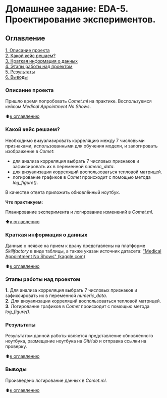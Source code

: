 # Домашнее задание: EDA-5. Проектирование экспериментов.

## Оглавление
[1. Описание проекта](https://github.com/Ekaterina-1989/SF_Data_Science/blob/main/SkillFactory/EDA/EDA-5.Проектирование_экспериментов/ПРАКТИКА.Проектирование_экспериментов/README.md#Описание-проекта)   
[2. Какой кейс решаем?](https://github.com/Ekaterina-1989/SF_Data_Science/blob/main/SkillFactory/EDA/EDA-5.Проектирование_экспериментов/ПРАКТИКА.Проектирование_экспериментов/README.md#Какой-кейс-решаем?)   
[3. Краткая информация о данных](https://github.com/Ekaterina-1989/SF_Data_Science/blob/main/SkillFactory/EDA/EDA-5.Проектирование_экспериментов/ПРАКТИКА.Проектирование_экспериментов/README.md#Краткая-информация-о-данных)   
[4. Этапы работы над проектом](https://github.com/Ekaterina-1989/SF_Data_Science/blob/main/SkillFactory/EDA/EDA-5.Проектирование_экспериментов/ПРАКТИКА.Проектирование_экспериментов/README.md#Этапы-работы-над-проектом)   
[5. Результаты](https://github.com/Ekaterina-1989/SF_Data_Science/blob/main/SkillFactory/EDA/EDA-5.Проектирование_экспериментов/ПРАКТИКА.Проектирование_экспериментов/README.md#Результаты)   
[6. Выводы](https://github.com/Ekaterina-1989/SF_Data_Science/blob/main/SkillFactory/EDA/EDA-5.Проектирование_экспериментов/ПРАКТИКА.Проектирование_экспериментов/README.md#Выводы)   


### Описание проекта
Пришло время попробовать *Comet.ml* на практике. Воспользуемся кейсом *Medical Appointment No Shows*.

:arrow_up:[к оглавлению](https://github.com/Ekaterina-1989/SF_Data_Science/blob/main/SkillFactory/EDA/EDA-5.Проектирование_экспериментов/ПРАКТИКА.Проектирование_экспериментов/README.md#Оглавление)  


### Какой кейс решаем?   
Необходимо визуализировать корреляцию между 7 числовыми признаками, использованными для обучения модели, и залогировать изображение в *Comet*:

* для анализа корреляция выбрать 7 числовых признаков и зафиксировать их в переменной *numeric_datа*.
* для визуализации корреляций воспользоваться тепловой матрицей.
* логирование графиков в *Comet* происходит с помощью метода *log_figure()*.

В качестве ответа приложить обновлённый ноутбук.

**Что практикуем:**   

Планирование эксперимента и логирование изменений в *Comet.ml*.

:arrow_up:[к оглавлению](https://github.com/Ekaterina-1989/SF_Data_Science/blob/main/SkillFactory/EDA/EDA-5.Проектирование_экспериментов/ПРАКТИКА.Проектирование_экспериментов/README.md#Оглавление)  


### Краткая информация о данных   
Данные о неявке на прием к врачу представлены на платформе *Skillfactory* в виде таблицы, а также указан источник датасета: ["Medical Appointment No Shows" (kaggle.com)](https://www.kaggle.com/datasets/joniarroba/noshowappointments)

:arrow_up:[к оглавлению](https://github.com/Ekaterina-1989/SF_Data_Science/blob/main/SkillFactory/EDA/EDA-5.Проектирование_экспериментов/ПРАКТИКА.Проектирование_экспериментов/README.md#Оглавление)  


### Этапы работы над проектом
**1.** Для анализа корреляция выбрать 7 числовых признаков и зафиксировать их в переменной *numeric_datа*.   
**2.** Для визуализации корреляций воспользоваться тепловой матрицей.   
**3.** Логирование графиков в *Comet* происходит с помощью метода *log_figure()*.   


### Результаты
Результатом данной работы является представление обновлённого ноутбука, размещение ноутбука на *GitHub* и отправка ссылки на проверку.   

:arrow_up:[к оглавлению](https://github.com/Ekaterina-1989/SF_Data_Science/blob/main/SkillFactory/EDA/EDA-5.Проектирование_экспериментов/ПРАКТИКА.Проектирование_экспериментов/README.md#Оглавление)  


### Выводы
Произведено логирование данных в *Comet.ml*.

:arrow_up:[к оглавлению](https://github.com/Ekaterina-1989/SF_Data_Science/blob/main/SkillFactory/EDA/EDA-5.Проектирование_экспериментов/ПРАКТИКА.Проектирование_экспериментов/README.md#Оглавление)  